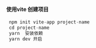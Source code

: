 ####  使用vite 创建项目
```js   
 npm init vite-app project-name
 cd project-name 
 yarn  安装依赖
 yarn dev 开启
```

